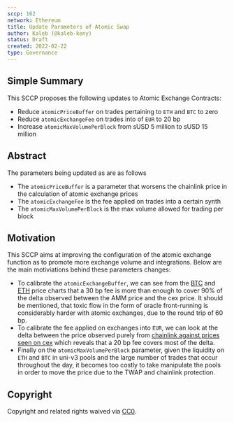 ```yaml
---
sccp: 162
network: Ethereum
title: Update Parameters of Atomic Swap
author: Kaleb (@kaleb-keny)
status: Draft
created: 2022-02-22
type: Governance
---
```


## Simple Summary

<!--"If you can't explain it simply, you don't understand it well enough." Provide a simplified and layman-accessible explanation of the SCCP.-->

This SCCP proposes the following updates to Atomic Exchange Contracts: 
- Reduce `atomicPriceBuffer` on trades pertaining to `ETH` and `BTC` to zero
- Reduce `atomicExchangeFee` on trades into of `EUR` to 20 bp
- Increase `atomicMaxVolumePerBlock` from sUSD 5 million to sUSD 15 million

## Abstract

<!--A short (~200 word) description of the variable change proposed.-->
The parameters being updated as are as follows
- The `atomicPriceBuffer` is a parameter that worsens the chainlink price in the calculation of atomic exchange prices
- The `atomicExchangeFee` is the fee applied on trades into a certain synth
-  The `atomicMaxVolumePerBlock` is the max volume allowed for trading per block


## Motivation

<!--The motivation is critical for SCCPs that want to update variables within Synthetix. It should clearly explain why the existing variable is not incentive aligned. SCCP submissions without sufficient motivation may be rejected outright.-->

This SCCP aims at improving the configuration of the atomic exchange function as to promote more exchange volume and integrations. Below are the main motiviations behind these parameters changes:
- To calibrate the `atomicExchangeBuffer`, we can see from the [BTC](https://ibb.co/ZmP1yKL) and [ETH](https://ibb.co/SfY5FMX) price charts that a 30 bp fee is more than enough to cover 90% of the delta observed between the AMM price and the cex price. It should be mentioned, that toxic flow in the form of oracle front-running is considerably harder with atomic exchanges, due to the round trip of 60 bp.
- To calibrate the fee applied on exchanges into `EUR`, we can look at the delta between the price observed purely from [chainlink against prices seen on cex](https://ibb.co/YhbgWX5) which reveals that a 20 bp fee covers most of the delta.
- Finally on the `atomicMaxVolumePerBlock` parameter, given the liquidity on `ETH` and `BTC` in uni-v3 pools and the large number of trades that occur throughout the day, it becomes too costly to take manipulate the pools in order to move the price due to the TWAP and chainlink protection.


## Copyright

Copyright and related rights waived via [CC0](https://creativecommons.org/publicdomain/zero/1.0/).
